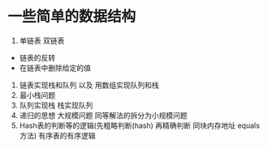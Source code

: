 # 一些简单的数据结构

1. 单链表 双链表
- 链表的反转
- 在链表中删除给定的值
1. 链表实现栈和队列 以及 用数组实现队列和栈
2. 最小栈问题
3. 队列实现栈 栈实现队列
4. 递归的思想 大规模问题 同等解法的拆分为小规模问题
5. Hash表的判断等的逻辑(先粗略判断(hash) 再精确判断 同块内存地址 equals方法) 有序表的有序逻辑